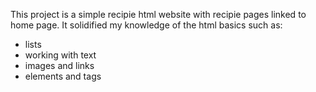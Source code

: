 This project is a simple recipie html website with recipie pages linked to home page.
It solidified my knowledge of the html basics such as:
 - lists
 - working with text
 - images and links
 - elements and tags
